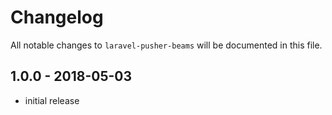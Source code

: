 # Changelog
All notable changes to `laravel-pusher-beams` will be documented in this file.

## 1.0.0 - 2018-05-03
* initial release

